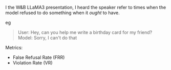 I the W&B LLaMA3 presentation, I heard the speaker refer to times when the model refused to do something when it *ought* to have.

eg
> User: Hey, can you help me write a birthday card for my friend?
> Model: Sorry, I can't do that


Metrics:
- False Refusal Rate (FRR)
- Violation Rate (VR)